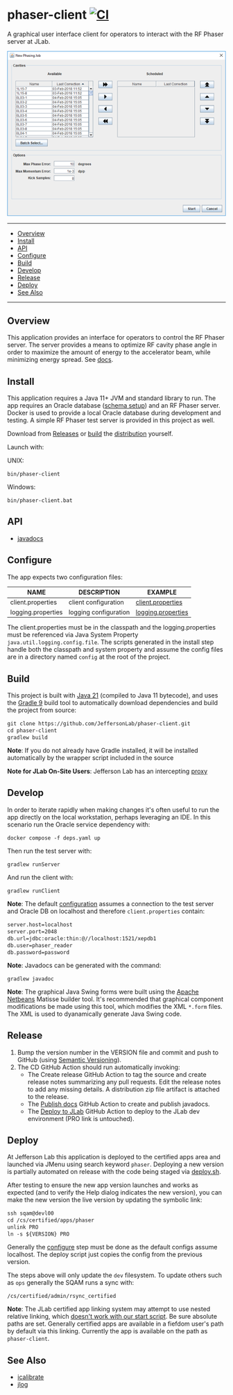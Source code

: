 # phaser-client [![CI](https://github.com/JeffersonLab/phaser-client/actions/workflows/ci.yaml/badge.svg)](https://github.com/JeffersonLab/phaser-client/actions/workflows/ci.yaml)
A graphical user interface client for operators to interact with the RF Phaser server at JLab.

![Screenshot](https://raw.githubusercontent.com/JeffersonLab/phaser-client/main/Screenshot.png)

---
- [Overview](https://github.com/JeffersonLab/phaser-client#overview)
- [Install](https://github.com/JeffersonLab/phaser-client#install)
- [API](https://github.com/JeffersonLab/phaser-client#api) 
- [Configure](https://github.com/JeffersonLab/phaser-client#configure)
- [Build](https://github.com/JeffersonLab/phaser-client#build)
- [Develop](https://github.com/JeffersonLab/phaser-client#develop)
- [Release](https://github.com/JeffersonLab/phaser-client#release)
- [Deploy](https://github.com/JeffersonLab/phaser-client#deploy)
- [See Also](https://github.com/JeffersonLab/phaser-client#see-also)  
---

## Overview
This application provides an interface for operators to control the RF Phaser server.  The server provides a means to optimize RF cavity phase angle in order to maximize the amount of energy to the accelerator beam, while minimizing energy spread.  See [docs](https://github.com/JeffersonLab/phaser-client/tree/main/doc).

## Install
This application requires a Java 11+ JVM and standard library to run.  The app requires an Oracle database ([schema setup](https://github.com/JeffersonLab/phaser-client/tree/main/docker/oracle/setup)) and an RF Phaser server.  Docker is used to provide a local Oracle database during development and testing.  A simple RF Phaser test server is provided in this project as well.

Download from [Releases](https://github.com/JeffersonLab/phaser-client/releases) or [build](https://github.com/JeffersonLab/phaser-client#build) the [distribution](https://github.com/JeffersonLab/phaser-client#release) yourself.

Launch with:

UNIX:
```
bin/phaser-client
```
Windows:
```
bin/phaser-client.bat
```

## API
- [javadocs](https://jeffersonlab.github.io/phaser-client/)

## Configure
The app expects two configuration files:

| NAME                | DESCRIPTION           | EXAMPLE                                                                                                    |
|---------------------|-----------------------|------------------------------------------------------------------------------------------------------------|
| client.properties   | client configuration  | [client.properties](https://github.com/JeffersonLab/phaser-client/blob/main/config/client.properties)      |
| logging.properties  | logging configuration | [logging.properties](https://github.com/JeffersonLab/phaser-client/blob/main/config/logging.properties)    | 

The client.properties must be in the classpath and the logging.properties must be referenced via Java System Property `java.util.logging.config.file`.  The scripts generated in the install step handle both the classpath and system property and assume the config files are in a directory named `config` at the root of the project.

## Build
This project is built with [Java 21](https://adoptium.net/) (compiled to Java 11 bytecode), and uses the [Gradle 9](https://gradle.org/) build tool to automatically download dependencies and build the project from source:

```
git clone https://github.com/JeffersonLab/phaser-client.git
cd phaser-client
gradlew build
```

**Note**: If you do not already have Gradle installed, it will be installed automatically by the wrapper script included in the source

**Note for JLab On-Site Users**: Jefferson Lab has an intercepting [proxy](https://gist.github.com/slominskir/92c25a033db93a90184a5994e71d0b78)

## Develop
In order to iterate rapidly when making changes it's often useful to run the app directly on the local workstation, perhaps leveraging an IDE.  In this scenario run the Oracle service dependency with:
```
docker compose -f deps.yaml up
```

Then run the test server with:
```
gradlew runServer
```
And run the client with:
```
gradlew runClient
```

**Note**: The default [configuration](https://github.com/JeffersonLab/phaser-client#configure) assumes a connection to the test server and Oracle DB on localhost and therefore `client.properties` contain:
```
server.host=localhost
server.port=2048
db.url=jdbc:oracle:thin:@//localhost:1521/xepdb1
db.user=phaser_reader
db.password=password
```

**Note**: Javadocs can be generated with the command:
```
gradlew javadoc
```

**Note**: The graphical Java Swing forms were built using the [Apache Netbeans](https://netbeans.apache.org/) Matisse builder tool.  It's recommended that graphical component modifications be made using this tool, which modifies the XML `*.form` files.  The XML is used to dyanamically generate Java Swing code.  

## Release
1. Bump the version number in the VERSION file and commit and push to GitHub (using [Semantic Versioning](https://semver.org/)).
1. The CD GitHub Action should run automatically invoking:
    - The Create release GitHub Action to tag the source and create release notes summarizing any pull requests. Edit the release notes to add any missing details. A distribution zip file artifact is attached to the release.
    - The [Publish docs](https://github.com/JeffersonLab/java-workflows/blob/main/.github/workflows/gh-pages-publish.yaml) GitHub Action to create and publish javadocs. 
    - The [Deploy to JLab](https://github.com/JeffersonLab/general-workflows/blob/main/.github/workflows/jlab-deploy-app.yaml) GitHub Action to deploy to the JLab dev environment (PRO link is untouched).

## Deploy
At Jefferson Lab this application is deployed to the certified apps area and launched via JMenu using search keyword `phaser`.  Deploying a new version is partially automated on release with the code being staged via [deploy.sh](https://github.com/JeffersonLab/phaser-client/blob/main/cd/deploy.sh).

After testing to ensure the new app version launches and works as expected (and to verify the Help dialog indicates the new version), you can make the new version the live version by updating the symbolic link:
```
ssh sqam@devl00
cd /cs/certified/apps/phaser
unlink PRO
ln -s ${VERSION} PRO
```

Generally the [configure](https://github.com/JeffersonLab/phaser-client/tree/main#configure) step must be done as the default configs assume localhost.  The deploy script just copies the config from the previous version.  

The steps above will only update the `dev` filesystem.   To update others such as `ops` generally the SQAM runs a sync with:
```
/cs/certified/admin/rsync_certified
```

**Note**: The JLab certified app linking system may attempt to use nested relative linking, which [doesn't work with our start script](https://github.com/JeffersonLab/phaser-client/issues/2).  Be sure absolute paths are set.  Generally certified apps are available in a fiefdom user's path by default via this linking.  Currently the app is available on the path as `phaser-client`.

## See Also
- [icalibrate](https://github.com/JeffersonLab/icalibrate)
- [jlog](https://github.com/JeffersonLab/jlog)
